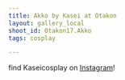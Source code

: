 ```yaml
---
title: Akko by Kasei at Otakon
layout: gallery_local
shoot_id: Otakon17.Akko
tags: cosplay

---
```


find Kaseicosplay on [Instagram](https://www.instagram.com/kaseicosplay/)!



